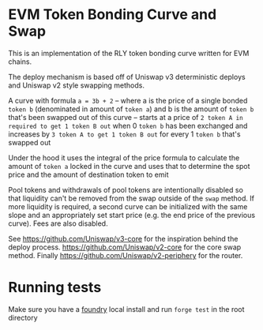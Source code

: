 # EVM Token Bonding Curve and Swap

This is an implementation of the RLY token bonding curve written for EVM chains.

The deploy mechanism is based off of Uniswap v3 deterministic deploys and Uniswap v2 style swapping methods.

A curve with formula `a = 3b + 2` – where a is the price of a single bonded `token b` (denominated in amount of `token a`) and b is the amount of `token b` that's been swapped out of this curve – starts at a price of `2 token A in required to get 1 token B out` when 0 `token b` has been exchanged and increases by `3 token A to get 1 token B out` for every 1 `token b` that's swapped out

Under the hood it uses the integral of the price formula to calculate the amount of `token a` locked in the curve and uses that to determine the spot price and the amount of destination token to emit

Pool tokens and withdrawals of pool tokens are intentionally disabled so that liquidity can't be removed from the swap outside of the `swap` method. If more liquidity is required, a second curve can be initialized with the same slope and an appropriately set start price (e.g. the end price of the previous curve). Fees are also disabled.

See https://github.com/Uniswap/v3-core for the inspiration behind the deploy process. https://github.com/Uniswap/v2-core for the core swap method. Finally https://github.com/Uniswap/v2-periphery for the router.

# Running tests

Make sure you have a [foundry](https://github.com/foundry-rs/foundry) local install and run `forge test` in the root directory
